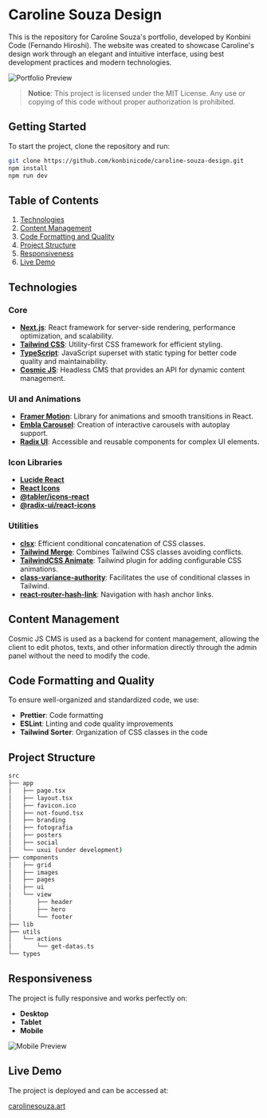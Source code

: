 # Caroline Souza Design

This is the repository for Caroline Souza's portfolio, developed by Konbini Code (Fernando Hiroshi). The website was created to showcase Caroline's design work through an elegant and intuitive interface, using best development practices and modern technologies.

![Portfolio Preview](https://imgix.cosmicjs.com/97b5d5e0-ae39-11ef-8a63-eb57d6c77a36-profilesite.png)

> **Notice**: This project is licensed under the MIT License. Any use or copying of this code without proper authorization is prohibited.

## Getting Started

To start the project, clone the repository and run:

```bash
git clone https://github.com/konbinicode/caroline-souza-design.git
npm install
npm run dev
```

## Table of Contents

1. [Technologies](#technologies)
2. [Content Management](#content-management)
3. [Code Formatting and Quality](#code-formatting-and-quality)
4. [Project Structure](#project-structure)
5. [Responsiveness](#responsiveness)
6. [Live Demo](#live-demo)

## Technologies

### Core

- **[Next.js](https://nextjs.org)**: React framework for server-side rendering, performance optimization, and scalability.
- **[Tailwind CSS](https://tailwindcss.com)**: Utility-first CSS framework for efficient styling.
- **[TypeScript](https://www.typescriptlang.org)**: JavaScript superset with static typing for better code quality and maintainability.
- **[Cosmic JS](https://cosmicjs.com)**: Headless CMS that provides an API for dynamic content management.

### UI and Animations

- **[Framer Motion](https://www.framer.com/motion/)**: Library for animations and smooth transitions in React.
- **[Embla Carousel](https://www.embla-carousel.com)**: Creation of interactive carousels with autoplay support.
- **[Radix UI](https://www.radix-ui.com)**: Accessible and reusable components for complex UI elements.

### Icon Libraries

- **[Lucide React](https://lucide.dev)**
- **[React Icons](https://react-icons.github.io/react-icons/)**
- **[@tabler/icons-react](https://github.com/tabler/tabler-icons)**
- **[@radix-ui/react-icons](https://github.com/radix-ui/primitives/tree/main/packages/react-icons)**

### Utilities

- **[clsx](https://github.com/lukeed/clsx)**: Efficient conditional concatenation of CSS classes.
- **[Tailwind Merge](https://github.com/dcastil/tailwind-merge)**: Combines Tailwind CSS classes avoiding conflicts.
- **[TailwindCSS Animate](https://github.com/aarongtaylor/tailwindcss-animate)**: Tailwind plugin for adding configurable CSS animations.
- **[class-variance-authority](https://github.com/nextui-org/class-variance-authority)**: Facilitates the use of conditional classes in Tailwind.
- **[react-router-hash-link](https://www.npmjs.com/package/react-router-hash-link)**: Navigation with hash anchor links.

## Content Management

Cosmic JS CMS is used as a backend for content management, allowing the client to edit photos, texts, and other information directly through the admin panel without the need to modify the code.

## Code Formatting and Quality

To ensure well-organized and standardized code, we use:

- **Prettier**: Code formatting
- **ESLint**: Linting and code quality improvements
- **Tailwind Sorter**: Organization of CSS classes in the code

## Project Structure

```bash
src
├── app
│   ├── page.tsx
│   ├── layout.tsx
│   ├── favicon.ico
│   ├── not-found.tsx
│   ├── branding
│   ├── fotografia
│   ├── posters
│   ├── social
│   └── uxui (under development)
├── components
│   ├── grid
│   ├── images
│   ├── pages
│   ├── ui
│   └── view
│       ├── header
│       ├── hero
│       └── footer
├── lib
├── utils
│   └── actions
│       └── get-datas.ts
└── types
```

## Responsiveness

The project is fully responsive and works perfectly on:

- **Desktop**
- **Tablet**
- **Mobile**

![Mobile Preview](https://imgix.cosmicjs.com/978ffe60-ae39-11ef-8a63-eb57d6c77a36-mobilemodel.png)

## Live Demo

The project is deployed and can be accessed at:

[carolinesouza.art](https://carolinesouza.art/)
